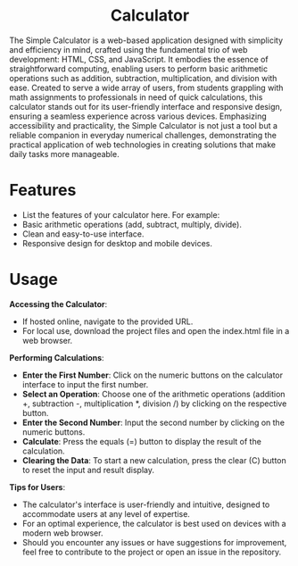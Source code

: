 <h1 align="center">Calculator</h1>

The Simple Calculator is a web-based application designed with simplicity and efficiency in mind, crafted using the fundamental trio of web development: HTML, CSS, and JavaScript. It embodies the essence of straightforward computing, enabling users to perform basic arithmetic operations such as addition, subtraction, multiplication, and division with ease. Created to serve a wide array of users, from students grappling with math assignments to professionals in need of quick calculations, this calculator stands out for its user-friendly interface and responsive design, ensuring a seamless experience across various devices. Emphasizing accessibility and practicality, the Simple Calculator is not just a tool but a reliable companion in everyday numerical challenges, demonstrating the practical application of web technologies in creating solutions that make daily tasks more manageable.
# Features
 - List the features of your calculator here. For example:
 - Basic arithmetic operations (add, subtract, multiply, divide).
 - Clean and easy-to-use interface.
 - Responsive design for desktop and mobile devices.
# Usage

**Accessing the Calculator**:

 - If hosted online, navigate to the provided URL.
 - For local use, download the project files and open the index.html file in a web browser.<br>
 
**Performing Calculations**:

 - **Enter the First Number**: Click on the numeric buttons on the calculator interface to input the first number.
 - **Select an Operation**: Choose one of the arithmetic operations (addition +, subtraction -, multiplication *, division /) by clicking on the respective button.
 - **Enter the Second Number**: Input the second number by clicking on the numeric buttons.
 - **Calculate**: Press the equals (=) button to display the result of the calculation.
 - **Clearing the Data**: To start a new calculation, press the clear (C) button to reset the input and result display.<br>
 
**Tips for Users**:

 - The calculator's interface is user-friendly and intuitive, designed to accommodate users at any level of expertise.
 - For an optimal experience, the calculator is best used on devices with a modern web browser.
 - Should you encounter any issues or have suggestions for improvement, feel free to contribute to the project or open an issue in the repository.
